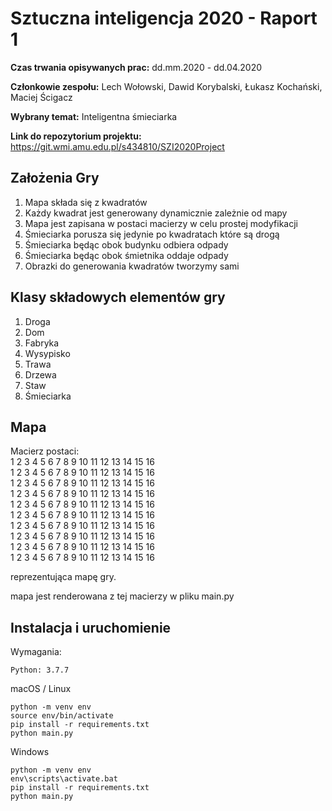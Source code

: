 # Sztuczna inteligencja 2020 - Raport 1

**Czas trwania opisywanych prac:** dd.mm.2020 - dd.04.2020

**Członkowie zespołu:** Lech Wołowski, Dawid Korybalski, Łukasz Kochański, Maciej Ścigacz

**Wybrany temat:** Inteligentna śmieciarka

**Link do repozytorium projektu:** https://git.wmi.amu.edu.pl/s434810/SZI2020Project

## Założenia Gry

1. Mapa składa się z kwadratów
2. Każdy kwadrat jest generowany dynamicznie zależnie od mapy
3. Mapa jest zapisana w postaci macierzy w celu prostej modyfikacji
4. Śmieciarka porusza się jedynie po kwadratach które są drogą
5. Śmieciarka będąc obok budynku odbiera odpady
6. Śmieciarka będąc obok śmietnika oddaje odpady
7. Obrazki do generowania kwadratów tworzymy sami

## Klasy składowych elementów gry

1. Droga
2. Dom
3. Fabryka
4. Wysypisko
5. Trawa
6. Drzewa
7. Staw
8. Śmieciarka

## Mapa

Macierz postaci: <br />
1 2 3 4 5 6 7 8 9 10 11 12 13 14 15 16 <br />
1 2 3 4 5 6 7 8 9 10 11 12 13 14 15 16 <br />
1 2 3 4 5 6 7 8 9 10 11 12 13 14 15 16 <br />
1 2 3 4 5 6 7 8 9 10 11 12 13 14 15 16 <br />
1 2 3 4 5 6 7 8 9 10 11 12 13 14 15 16 <br />
1 2 3 4 5 6 7 8 9 10 11 12 13 14 15 16 <br />
1 2 3 4 5 6 7 8 9 10 11 12 13 14 15 16 <br />
1 2 3 4 5 6 7 8 9 10 11 12 13 14 15 16 <br />
1 2 3 4 5 6 7 8 9 10 11 12 13 14 15 16 <br />
1 2 3 4 5 6 7 8 9 10 11 12 13 14 15 16 <br />

reprezentująca mapę gry.

mapa jest renderowana z tej macierzy w pliku main.py

## Instalacja i uruchomienie

Wymagania:

```
Python: 3.7.7
```

macOS / Linux

```
python -m venv env
source env/bin/activate
pip install -r requirements.txt
python main.py
```

Windows

```
python -m venv env
env\scripts\activate.bat
pip install -r requirements.txt
python main.py
```
